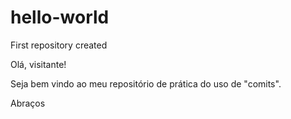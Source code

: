 # hello-world
First repository created

Olá, visitante!

Seja bem vindo ao meu repositório de prática do uso de "comits".

Abraços

